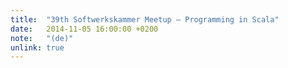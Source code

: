 ```yaml
---
title:  "39th Softwerkskammer Meetup – Programming in Scala"
date:   2014-11-05 16:00:00 +0200
note:   "(de)"
unlink: true
---
```

